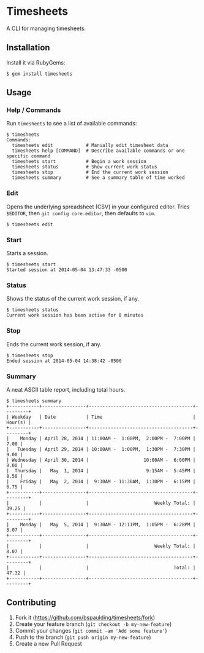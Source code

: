 # Timesheets

A CLI for managing timesheets.

## Installation

Install it via RubyGems:

    $ gem install timesheets

## Usage

### Help / Commands

Run `timesheets` to see a list of available commands:

    $ timesheets
    Commands:
      timesheets edit            # Manually edit timesheet data
      timesheets help [COMMAND]  # Describe available commands or one specific command
      timesheets start           # Begin a work session
      timesheets status          # Show current work status
      timesheets stop            # End the current work session
      timesheets summary         # See a summary table of time worked


### Edit

Opens the underlying spreadsheet (CSV) in your configured editor. Tries `$EDITOR`, then `git config core.editor`, then defaults to `vim`.

    $ timesheets edit

### Start

Starts a session.

    $ timesheets start
    Started session at 2014-05-04 13:47:33 -0500

### Status

Shows the status of the current work session, if any.

    $ timesheets status
    Current work session has been active for 8 minutes

### Stop

Ends the current work session, if any.

    $ timesheets stop
    Ended session at 2014-05-04 14:38:42 -0500

### Summary

A neat ASCII table report, including total hours.

    $ timesheets summary
    +-----------+----------------+--------------------------------------+---------+
    | Weekday   | Date           | Time                                 | Hour(s) |
    +-----------+----------------+--------------------------------------+---------+
    |    Monday | April 28, 2014 | 11:00AM -  1:00PM,  2:00PM -  7:00PM |    7.00 |
    |   Tuesday | April 29, 2014 | 10:00AM -  1:00PM,  1:30PM -  7:30PM |    9.00 |
    | Wednesday | April 30, 2014 |                    10:00AM -  6:00PM |    8.00 |
    |  Thursday |   May  1, 2014 |                     9:15AM -  5:45PM |    8.50 |
    |    Friday |   May  2, 2014 |  9:30AM - 11:30AM,  1:30PM -  6:15PM |    6.75 |
    +-----------+----------------+--------------------------------------+---------+
    |           |                |                        Weekly Total: |   39.25 |
    +-----------+----------------+--------------------------------------+---------+
    |    Monday |   May  5, 2014 |  9:30AM - 12:11PM,  1:05PM -  6:28PM |    8.07 |
    +-----------+----------------+--------------------------------------+---------+
    |           |                |                        Weekly Total: |    8.07 |
    +-----------+----------------+--------------------------------------+---------+
    |           |                |                               Total: |   47.32 |
    +-----------+----------------+--------------------------------------+---------+

## Contributing

1. Fork it (https://github.com/bspaulding/timesheets/fork)
2. Create your feature branch (`git checkout -b my-new-feature`)
3. Commit your changes (`git commit -am 'Add some feature'`)
4. Push to the branch (`git push origin my-new-feature`)
5. Create a new Pull Request
